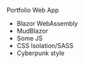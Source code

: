 Portfolio Web App

- Blazor WebAssembly
- MudBlazor
- Some JS
- CSS Isolation/SASS
- Cyberpunk style
